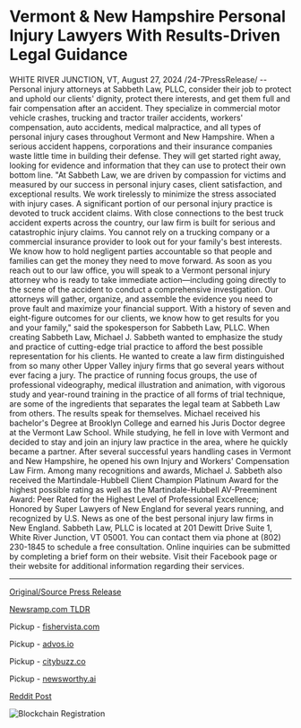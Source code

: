 # Vermont & New Hampshire Personal Injury Lawyers With Results-Driven Legal Guidance

WHITE RIVER JUNCTION, VT, August 27, 2024 /24-7PressRelease/ -- Personal injury attorneys at Sabbeth Law, PLLC, consider their job to protect and uphold our clients' dignity, protect there interests, and get them full and fair compensation after an accident. They specialize in commercial motor vehicle crashes, trucking and tractor trailer accidents, workers' compensation, auto accidents, medical malpractice, and all types of personal injury cases throughout Vermont and New Hampshire.  When a serious accident happens, corporations and their insurance companies waste little time in building their defense. They will get started right away, looking for evidence and information that they can use to protect their own bottom line.   "At Sabbeth Law, we are driven by compassion for victims and measured by our success in personal injury cases, client satisfaction, and exceptional results. We work tirelessly to minimize the stress associated with injury cases. A significant portion of our personal injury practice is devoted to truck accident claims. With close connections to the best truck accident experts across the country, our law firm is built for serious and catastrophic injury claims. You cannot rely on a trucking company or a commercial insurance provider to look out for your family's best interests. We know how to hold negligent parties accountable so that people and families can get the money they need to move forward. As soon as you reach out to our law office, you will speak to a Vermont personal injury attorney who is ready to take immediate action—including going directly to the scene of the accident to conduct a comprehensive investigation. Our attorneys will gather, organize, and assemble the evidence you need to prove fault and maximize your financial support. With a history of seven and eight-figure outcomes for our clients, we know how to get results for you and your family," said the spokesperson for Sabbeth Law, PLLC.  When creating Sabbeth Law, Michael J. Sabbeth wanted to emphasize the study and practice of cutting-edge trial practice to afford the best possible representation for his clients. He wanted to create a law firm distinguished from so many other Upper Valley injury firms that go several years without ever facing a jury.   The practice of running focus groups, the use of professional videography, medical illustration and animation, with vigorous study and year-round training in the practice of all forms of trial technique, are some of the ingredients that separates the legal team at Sabbeth Law from others. The results speak for themselves.   Michael received his bachelor's Degree at Brooklyn College and earned his Juris Doctor degree at the Vermont Law School. While studying, he fell in love with Vermont and decided to stay and join an injury law practice in the area, where he quickly became a partner. After several successful years handling cases in Vermont and New Hampshire, he opened his own Injury and Workers' Compensation Law Firm.   Among many recognitions and awards, Michael J. Sabbeth also received the Martindale-Hubbell Client Champion Platinum Award for the highest possible rating as well as the Martindale-Hubbell AV-Preeminent Award: Peer Rated for the Highest Level of Professional Excellence; Honored by Super Lawyers of New England for several years running, and recognized by U.S. News as one of the best personal injury law firms in New England.  Sabbeth Law, PLLC is located at 201 Dewitt Drive Suite 1, White River Junction, VT 05001. You can contact them via phone at (802) 230-1845 to schedule a free consultation. Online inquiries can be submitted by completing a brief form on their website. Visit their Facebook page or their website for additional information regarding their services. 

---

[Original/Source Press Release](https://www.24-7pressrelease.com/press-release/513804/vermont-new-hampshire-personal-injury-lawyers-with-results-driven-legal-guidance)
                    

[Newsramp.com TLDR](https://newsramp.com/curated-news/sabbeth-law-pllc-protecting-clients-dignity-and-interests-after-accidents/c91d34244b3114513054f42179a24757) 


Pickup - [fishervista.com](https://fishervista.com/en/sabbeth-law-pllc-leading-the-charge-in-personal-injury-legal-advocacy-in-vermont-and-new-hampshire/20245982)

Pickup - [advos.io](https://advos.io/en/sabbeth-law-pllc-leading-personal-injury-advocacy-in-vermont-and-new-hampshire/20245982)

Pickup - [citybuzz.co](https://citybuzz.co/2024/08/27/sabbeth-law-pllc-championing-personal-injury-cases-in-vermont-and-new-hampshire)

Pickup - [newsworthy.ai](https://newsworthy.ai/curated/sabbeth-law-pllc-championing-personal-injury-cases-in-vermont-and-new-hampshire/20245982)
 



[Reddit Post](https://www.reddit.com/r/newsramp/comments/1f2aycc/sabbeth_law_pllc_protecting_clients_dignity_and/) 



![Blockchain Registration](https://cdn.newsramp.app/24-7PressRelease/qrcode/248/27/lark0xd4.webp)